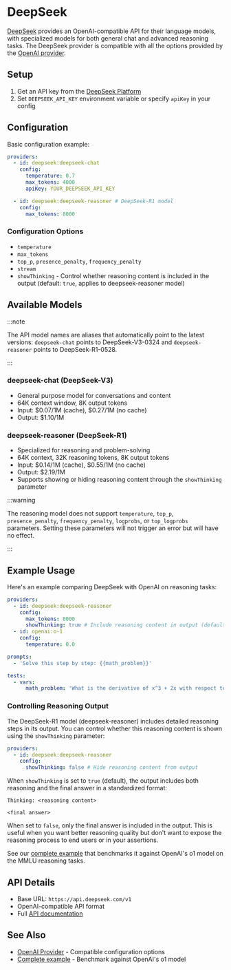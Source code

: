 # DeepSeek

[DeepSeek](https://platform.deepseek.com/) provides an OpenAI-compatible API for their language models, with specialized models for both general chat and advanced reasoning tasks. The DeepSeek provider is compatible with all the options provided by the [OpenAI provider](/docs/providers/openai/).

## Setup

1. Get an API key from the [DeepSeek Platform](https://platform.deepseek.com/)
2. Set `DEEPSEEK_API_KEY` environment variable or specify `apiKey` in your config

## Configuration

Basic configuration example:

```yaml
providers:
  - id: deepseek:deepseek-chat
    config:
      temperature: 0.7
      max_tokens: 4000
      apiKey: YOUR_DEEPSEEK_API_KEY

  - id: deepseek:deepseek-reasoner # DeepSeek-R1 model
    config:
      max_tokens: 8000
```

### Configuration Options

- `temperature`
- `max_tokens`
- `top_p`, `presence_penalty`, `frequency_penalty`
- `stream`
- `showThinking` - Control whether reasoning content is included in the output (default: `true`, applies to deepseek-reasoner model)

## Available Models

:::note

The API model names are aliases that automatically point to the latest versions: `deepseek-chat` points to DeepSeek-V3-0324 and `deepseek-reasoner` points to DeepSeek-R1-0528.

:::

### deepseek-chat (DeepSeek-V3)

- General purpose model for conversations and content
- 64K context window, 8K output tokens
- Input: $0.07/1M (cache), $0.27/1M (no cache)
- Output: $1.10/1M

### deepseek-reasoner (DeepSeek-R1)

- Specialized for reasoning and problem-solving
- 64K context, 32K reasoning tokens, 8K output tokens
- Input: $0.14/1M (cache), $0.55/1M (no cache)
- Output: $2.19/1M
- Supports showing or hiding reasoning content through the `showThinking` parameter

:::warning

The reasoning model does not support `temperature`, `top_p`, `presence_penalty`, `frequency_penalty`, `logprobs`, or `top_logprobs` parameters. Setting these parameters will not trigger an error but will have no effect.

:::

## Example Usage

Here's an example comparing DeepSeek with OpenAI on reasoning tasks:

```yaml
providers:
  - id: deepseek:deepseek-reasoner
    config:
      max_tokens: 8000
      showThinking: true # Include reasoning content in output (default)
  - id: openai:o-1
    config:
      temperature: 0.0

prompts:
  - 'Solve this step by step: {{math_problem}}'

tests:
  - vars:
      math_problem: 'What is the derivative of x^3 + 2x with respect to x?'
```

### Controlling Reasoning Output

The DeepSeek-R1 model (deepseek-reasoner) includes detailed reasoning steps in its output. You can control whether this reasoning content is shown using the `showThinking` parameter:

```yaml
providers:
  - id: deepseek:deepseek-reasoner
    config:
      showThinking: false # Hide reasoning content from output
```

When `showThinking` is set to `true` (default), the output includes both reasoning and the final answer in a standardized format:

```
Thinking: <reasoning content>

<final answer>
```

When set to `false`, only the final answer is included in the output. This is useful when you want better reasoning quality but don't want to expose the reasoning process to end users or in your assertions.

See our [complete example](https://github.com/promptfoo/promptfoo/tree/main/examples/deepseek-r1-vs-openai-o1) that benchmarks it against OpenAI's o1 model on the MMLU reasoning tasks.

## API Details

- Base URL: `https://api.deepseek.com/v1`
- OpenAI-compatible API format
- Full [API documentation](https://platform.deepseek.com/docs)

## See Also

- [OpenAI Provider](/docs/providers/openai/) - Compatible configuration options
- [Complete example](https://github.com/promptfoo/promptfoo/tree/main/examples/deepseek-r1-vs-openai-o1) - Benchmark against OpenAI's o1 model
